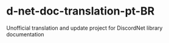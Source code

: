 # d-net-doc-translation-pt-BR
 Unofficial translation and update project for DiscordNet library documentation
